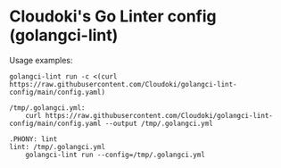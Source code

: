 # Cloudoki's Go Linter config (golangci-lint)

Usage examples:

```
golangci-lint run -c <(curl https://raw.githubusercontent.com/Cloudoki/golangci-lint-config/main/config.yaml)
```

```
/tmp/.golangci.yml:
	curl https://raw.githubusercontent.com/Cloudoki/golangci-lint-config/main/config.yaml --output /tmp/.golangci.yml

.PHONY: lint
lint: /tmp/.golangci.yml
	golangci-lint run --config=/tmp/.golangci.yml
```
